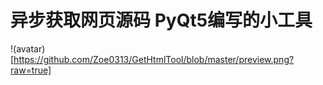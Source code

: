 # 异步获取网页源码 PyQt5编写的小工具
!(avatar)[https://github.com/Zoe0313/GetHtmlTool/blob/master/preview.png?raw=true]

